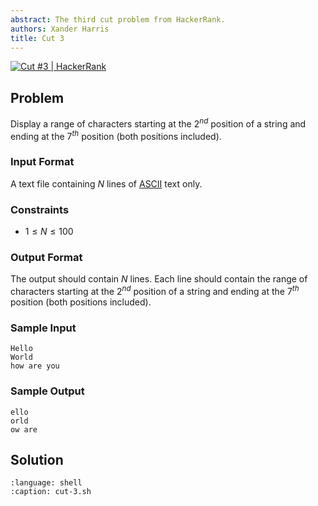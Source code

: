 ```yaml
---
abstract: The third cut problem from HackerRank.
authors: Xander Harris
title: Cut 3
---
```


[![Cut #3 | HackerRank](https://img.shields.io/badge/HackerRank-green?style=for-the-badge&logo=hackerrank&label=Cut%203)](https://www.hackerrank.com/challenges/text-processing-cut-3/problem?isFullScreen=true)

## Problem

Display a range of characters starting at the $2^{nd}$ position of a string and ending at the $7^{th}$ position (both positions included).

### Input Format

A text file containing $N$ lines of [ASCII](https://en.wikipedia.org/wiki/ASCII) text only.

### Constraints

- $1 \le N \le 100$

### Output Format

The output should contain $N$ lines.
Each line should contain the range of characters starting at the $2^{nd}$ position of a string and ending at the $7^{th}$ position (both positions included).

### Sample Input

```{code-block} shell
Hello
World
how are you
```

### Sample Output

```{code-block} shell
ello
orld
ow are
```

## Solution

```{literalinclude} cut-3.sh
:language: shell
:caption: cut-3.sh
```

```{index} cut; print a range of characters from a line
```
